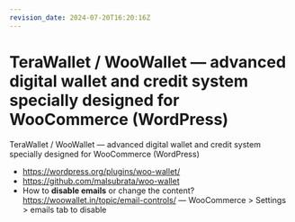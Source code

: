 ```yaml
---
revision_date: 2024-07-20T16:20:16Z
---
```

# TeraWallet / WooWallet — advanced digital wallet and credit system specially designed for WooCommerce (WordPress)
TeraWallet / WooWallet — advanced digital wallet and credit system specially designed for WooCommerce (WordPress)
* https://wordpress.org/plugins/woo-wallet/
* https://github.com/malsubrata/woo-wallet
* How to **disable emails** or change the content? https://woowallet.in/topic/email-controls/ — WooCommerce > Settings > emails tab to disable